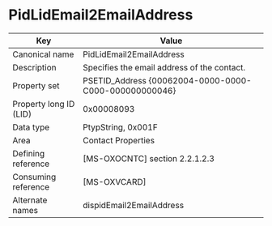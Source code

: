# PidLidEmail2EmailAddress

| Key | Value |
|---|---|
| Canonical name | PidLidEmail2EmailAddress |
| Description | Specifies the email address of the contact. |
| Property set | PSETID_Address {00062004-0000-0000-C000-000000000046} |
| Property long ID (LID) | 0x00008093 |
| Data type | PtypString, 0x001F |
| Area | Contact Properties |
| Defining reference | [MS-OXOCNTC] section 2.2.1.2.3 |
| Consuming reference | [MS-OXVCARD] |
| Alternate names | dispidEmail2EmailAddress |
